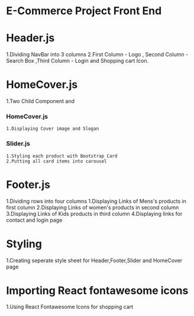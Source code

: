 # E-Commerce Project Front End

# Header.js

1.Dividing NavBar into 3 columns
2.First Column - Logo , Second Column - Search Box ,Third Column - Login and Shopping cart Icon.

# HomeCover.js

1.Two Child Component
<HomeCover> and <Slider>

### HomeCover.js

    1.Displaying Cover image and Slogan

### Slider.js

    1.Styling each product with Bootstrap Card
    2.Putting all card items into carousel

# Footer.js

1.Dividing rows into four columns
1.Displaying Links of Mens's products in first column
2.Displaying Links of women's products in second column
3.Displaying Links of Kids products in third column
4.Displaying links for contact and login page

# Styling

1.Creating seperate style sheet for Header,Footer,Slider and HomeCover page

# Importing React fontawesome icons

1.Using React Fontawesome Icons for shopping cart
